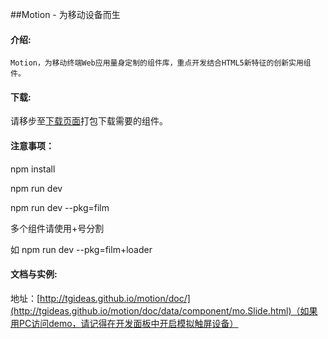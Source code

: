 ﻿##Motion - 为移动设备而生


#### 介绍:
    Motion，为移动终端Web应用量身定制的组件库，重点开发结合HTML5新特征的创新实用组件。

#### 下载:
请移步至[下载页面](http://tgideas.github.io/motion/download/index.html)打包下载需要的组件。

#### 注意事项：
npm install

npm run dev

npm run dev --pkg=film

多个组件请使用+号分割

如
npm run dev --pkg=film+loader

#### 文档与实例:
地址：[http://tgideas.github.io/motion/doc/](http://tgideas.github.io/motion/doc/data/component/mo.Slide.html)（如果用PC访问demo，请记得在开发面板中开启模拟触屏设备）
